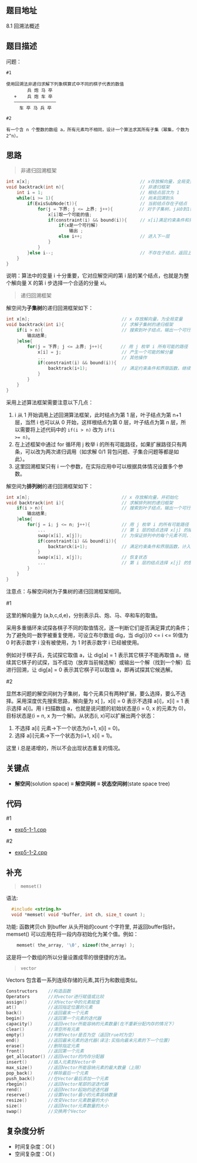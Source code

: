 <!--
 * @Date        : 2020-05-02 20:37:47
 * @LastEditors : anlzou
 * @Github      : https://github.com/anlzou
 * @LastEditTime: 2020-06-05 20:58:25
 * @FilePath    : \algorithm-design\chapters\chapter05-backtracking\test5-1.md
 * @Describe    : 
 -->
 
## 题目地址
8.1 回溯法概述

## 题目描述

问题：
```
#1

使用回溯法非递归求解下列象棋算式中不同的棋子代表的数值
        兵 炮 马 卒
   +    兵 炮 车 卒
   ————————————————
     车 卒 马 兵 卒

#2

有一个含 n 个整数的数组 a，所有元素均不相同，设计一个算法求其所有子集（幂集，个数为2^n）。
```

## 思路
> 非递归回溯框架
```cpp
int x[x];                                          // x存放解向量，全局变量
void backtrack(int n){                             // 非递归框架
    int i = 1;                                     // 根结点层次为 1
    while(i >= 1){                                 // 尚未回溯到头
        if(ExisSubNode(t)){                        // 当前结点存在子结点
            for(j = 下界; j <= 上界; j++){          // 对于子集树，j从0到1循环
                x[i]取一个可能的值;
                if(constraint(i) && bound(i)){     // x[i]满足约束条件和界限函数
                    if(x是一个可行解)
                        输出 ;
                    else i++;                      // 进入下一层
                }
            }
        }else i--;                                 // 不存在子结点，返回上一层，即回溯
    }
}
```
说明：算法中的变量 i 十分重要，它对应解空间的第 i 层的某个结点，也就是为整个解向量 X 的第 i 步选择一个合适的分量 xi。

> 递归回溯框架

解空间为**子集树**的递归回溯框架如下：
```cpp
int x[n];                                   // x 存放解向量，为全局变量
void backtrack(int i){                      // 求解子集树的递归框架
    if(i > n){                              // 搜索到叶子结点，输出一个可行解
        输出结果;
    }else{
        for(j = 下界; j <= 上界; j++){       // 用 j 枚举 i 所有可能的路径
            x[i] = j;                       // 产生一个可能的解分量
            ...                             // 其他操作
            if(constraint(i) && bound(i)){
                backtrack(i+1);             // 满足约束条件和界限函数，继续下一层
            }
        }
    }
}
```
采用上述算法框架需要注意以下几点：
1. i 从 1 开始调用上述回溯算法框架，此时结点为第 1 层，叶子结点为第 n+1 层，当然 i 也可以从 0 开始，这样根结点为第 0 层，叶子结点为第 n 层，所以需要将上述代码中的 <code>if(i > n)</code> 改为 <code>if(i >= n)</code>。
2. 在上述框架中通过 for 循环用 j 枚举 i 的所有可能路径，如果扩展路径只有两条，可以改为两次递归调用（如求解 0/1 背包问题、子集合问题等都是如此）。
3. 这里回溯框架只有 i 一个参数，在实际应用中可以根据具体情况设置多个参数。

解空间为**排列树**的递归回溯框架如下：
```cpp
int x[n];                                   // x 存放解向量，并初始化
void backtrack(int i){                      // 求解排列树的递归框架
    if(i > n){                              // 搜索到叶子结点，输出一个可行解
        输出结果;
    }else{
        for(j = i; j <= n; j++){            // 用 j 枚举 i 的所有可能路径
            ...                             // 第 i 层的结点选择 x[j] 的操作
            swap(x[i], x[j]);               // 为保证排列中的每个元素不同，通过交换来实现
            if(constraint(i) && bound(i)){
                backtarck(i+1);             // 满足约束条件和界限函数，计入下一层
            }
            swap(x[i], x[j]);               // 恢复状态
            ...                             // 第 i 层的结点选择 x[j] 的恢复操作
        }
    }
}
```
注意点：与解空间树为子集树的递归回溯框架相同。

#1

这里的解向量为 (a,b,c,d,e)，分别表示兵、炮、马、卒和车的取值。

采用多重循环来试探各棋子不同的取值情况，逐一判断它们是否满足算式的条件；为了避免同一数字被重复使用，可设立布尔数组 dig，当 dig[i](0 <= i <= 9)值为 0 时表示数字 i 没有被使用，为 1 时表示数字 i 已经被使用。

例如对于棋子兵，先试探它取值 a，让 dig[a] = 1 表示其它棋子不能再取值 a，继续其它棋子的试探，当不成功（放弃当前候选解）或输出一个解（找到一个解）后进行回溯，让 dig[a] = 0 表示其它棋子可以取值 a，即再试探其它候选解。

#2

显然本问题的解空间树为子集树，每个元素只有两种扩展，要么选择，要么不选择。采用深度优先搜索思路，解向量为 x[ ]，x[i] = 0 表示不选择 a[i]，x[i] = 1 表示选择 a[i]。用 i 扫描数组 a，也就是说问题的初始状态是(i = 0, x 的元素为 0)，目标状态是(i = n, x 为一个解)。从状态(i, x)可以扩展出两个状态：
1. 不选择 a[i] 元素→下一个状态为(i+1, x[i] = 0)。
2. 选择 a[i]元素→下一个状态为(i+1, x[i] = 1)。

这里 i 总是递增的，所以不会出现状态重复的情况。

## 关键点
- **解空间**(solution space) ≡ **解空间树** ≡ **状态空间树**(state space tree)

## 代码
#1
- [exp5-1-1.cpp](./code/exp5-1-1.cpp)

#2
- [exp5-1-2.cpp](./code/exp5-1-2.cpp)

## 补充
> <code>memset()</code>

语法:
```cpp
  #include <string.h>
  void *memset( void *buffer, int ch, size_t count );
```
功能: 函数拷贝ch 到buffer 从头开始的count 个字符里, 并返回buffer指针。 memset() 可以应用在将一段内存初始化为某个值。例如：
```cpp
    memset( the_array, '\0', sizeof(the_array) );
```
这是将一个数组的所以分量设置成零的很便捷的方法。

> <code>vector</code>

Vectors 包含着一系列连续存储的元素,其行为和数组类似。

```cpp
Constructors    //构造函数 
Operators       //对vector进行赋值或比较 
assign()        //对Vector中的元素赋值 
at()            //返回指定位置的元素 
back()          //返回最末一个元素 
begin()         //返回第一个元素的迭代器 
capacity()      //返回vector所能容纳的元素数量(在不重新分配内存的情况下） 
clear()         //清空所有元素 
empty()         //判断Vector是否为空（返回true时为空） 
end()           //返回最末元素的迭代器(译注:实指向最末元素的下一个位置) 
erase()         //删除指定元素 
front()         //返回第一个元素 
get_allocator() //返回vector的内存分配器 
insert()        //插入元素到Vector中 
max_size()      //返回Vector所能容纳元素的最大数量（上限） 
pop_back()      //移除最后一个元素 
push_back()     //在Vector最后添加一个元素 
rbegin()        //返回Vector尾部的逆迭代器 
rend()          //返回Vector起始的逆迭代器 
reserve()       //设置Vector最小的元素容纳数量 
resize()        //改变Vector元素数量的大小 
size()          //返回Vector元素数量的大小 
swap()          //交换两个Vector 

```

## 复杂度分析

- 时间复杂度：O( )
- 空间复杂度：O( )